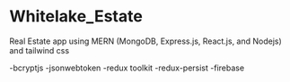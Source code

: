 # Whitelake_Estate

Real Estate app using MERN (MongoDB, Express.js, React.js, and Nodejs) and tailwind css

-bcryptjs
-jsonwebtoken
-redux toolkit
-redux-persist
-firebase
